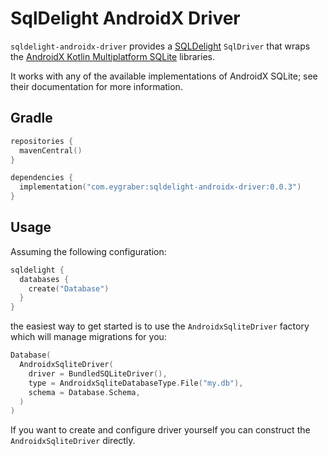 # SqlDelight AndroidX Driver

`sqldelight-androidx-driver` provides a [SQLDelight] `SqlDriver` that wraps the [AndroidX Kotlin Multiplatform SQLite]
libraries.

It works with any of the available implementations of AndroidX SQLite; see their documentation for more information.

## Gradle

```kotlin
repositories {
  mavenCentral()
}

dependencies {
  implementation("com.eygraber:sqldelight-androidx-driver:0.0.3")
}
```

## Usage
Assuming the following configuration:

```kotlin
sqldelight {
  databases {
    create("Database")
  }
}
```

the easiest way to get started is to use the `AndroidxSqliteDriver` factory which will manage migrations for you:

```kotlin
Database(
  AndroidxSqliteDriver(
    driver = BundledSQLiteDriver(),
    type = AndroidxSqliteDatabaseType.File("my.db"),
    schema = Database.Schema,
  )
)
```

If you want to create and configure driver yourself you can construct the `AndroidxSqliteDriver` directly.

[AndroidX Kotlin Multiplatform SQLite]: https://developer.android.com/kotlin/multiplatform/sqlite
[SQLDelight]: https://github.com/sqldelight/sqldelight
